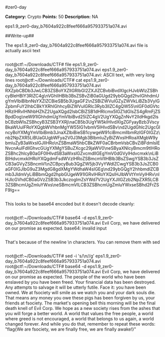 #zer0-day

**Category:** Crypto
**Points:** 50
**Description:** NA

eps1.9_zer0-day_b7604a922c8feef666a957933751a074.avi

##Write-up##

The eps1.9_zer0-day_b7604a922c8feef666a957933751a074.avi file is actually ascii text

>```
root@ctf:~/Downloads/CTF# file eps1.9_zer0-day_b7604a922c8feef666a957933751a074.avi
eps1.9_zer0-day_b7604a922c8feef666a957933751a074.avi: ASCII text, with very long lines
root@ctf:~/Downloads/CTF# cat eps1.9_zer0-day_b7604a922c8feef666a957933751a074.avi
RXZpbCBDb3JwLCB3ZSBoYXZlIGRlbGl2ZXJlZCBvbiBvdXIgcHJvbWlzZSBhcyBleHBlY3RlZC4g\nVGhlIHBlb3BsZSBvZiB0aGUgd29ybGQgd2hvIGhhdmUgYmVlbiBlbnNsYXZlZCBieSB5b3UgaGF2\nZSBiZWVuIGZyZWVkLiBZb3VyIGZpbmFuY2lhbCBkYXRhIGhhcyBiZWVuIGRlc3Ryb3llZC4gQW55\nIGF0dGVtcHRzIHRvIHNhbHZhZ2UgaXQgd2lsbCBiZSB1dHRlcmx5IGZ1dGlsZS4gRmFjZSBpdDog\neW91IGhhdmUgYmVlbiBvd25lZC4gV2UgYXQgZnNvY2lldHkgd2lsbCBzbWlsZSBhcyB3ZSB3YXRj\naCB5b3UgYW5kIHlvdXIgZGFyayBzb3VscyBkaWUuIFRoYXQgbWVhbnMgYW55IG1vbmV5IHlvdSBv\nd2UgdGhlc2UgcGlncyBoYXMgYmVlbiBmb3JnaXZlbiBieSB1cywgeW91ciBmcmllbmRzIGF0IGZz\nb2NpZXR5LiBUaGUgbWFya2V0J3Mgb3BlbmluZyBiZWxsIHRoaXMgbW9ybmluZyB3aWxsIGJlIHRo\nZSBmaW5hbCBkZWF0aCBrbmVsbCBvZiBFdmlsIENvcnAuIFdlIGhvcGUgYXMgYSBuZXcgc29jaWV0\neSByaXNlcyBmcm9tIHRoZSBhc2hlcyB0aGF0IHlvdSB3aWxsIGZvcmdlIGEgYmV0dGVyIHdvcmxk\nLiBBIHdvcmxkIHRoYXQgdmFsdWVzIHRoZSBmcmVlIHBlb3BsZSwgYSB3b3JsZCB3aGVyZSBncmVl\nZCBpcyBub3QgZW5jb3VyYWdlZCwgYSB3b3JsZCB0aGF0IGJlbG9uZ3MgdG8gdXMgYWdhaW4sIGEg\nd29ybGQgY2hhbmdlZCBmb3JldmVyLiBBbmQgd2hpbGUgeW91IGRvIHRoYXQsIHJlbWVtYmVyIHRv\nIHJlcGVhdCB0aGVzZSB3b3JkczogImZsYWd7V2UgYXJlIGZzb2NpZXR5LCB3ZSBhcmUgZmluYWxs\neSBmcmVlLCB3ZSBhcmUgZmluYWxseSBhd2FrZSF9Ig==
>```

This looks to be base64 encoded but it doesn't decode cleanly:

>```
root@ctf:~/Downloads/CTF# base64 -d eps1.9_zer0-day_b7604a922c8feef666a957933751a074.avi 
Evil Corp, we have delivered on our promise as expected. base64: invalid input
>```

That's because of the newline \n characters.  You can remove them with sed

>```
root@ctf:~/Downloads/CTF# sed -i 's/\\n//g' eps1.9_zer0-day_b7604a922c8feef666a957933751a074.avi 
root@ctf:~/Downloads/CTF# base64 -d eps1.9_zer0-day_b7604a922c8feef666a957933751a074.avi 
Evil Corp, we have delivered on our promise as expected. The people of the world who have been enslaved by you have been freed. Your financial data has been destroyed. Any attempts to salvage it will be utterly futile. Face it: you have been owned. We at fsociety will smile as we watch you and your dark souls die. That means any money you owe these pigs has been forgiven by us, your friends at fsociety. The market's opening bell this morning will be the final death knell of Evil Corp. We hope as a new society rises from the ashes that you will forge a better world. A world that values the free people, a world where greed is not encouraged, a world that belongs to us again, a world changed forever. And while you do that, remember to repeat these words: "flag{We are fsociety, we are finally free, we are finally awake!}"
>```

